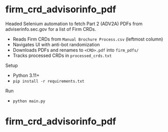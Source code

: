 # firm_crd_advisorinfo_pdf

Headed Selenium automation to fetch Part 2 (ADV2A) PDFs from adviserinfo.sec.gov for a list of Firm CRDs.

- Reads Firm CRDs from `Manual Brochure Process.csv` (leftmost column)
- Navigates UI with anti-bot randomization
- Downloads PDFs and renames to `<CRD>.pdf` into `firm_pdfs/`
- Tracks processed CRDs in `processed_crds.txt`

Setup
- Python 3.11+
- `pip install -r requirements.txt`

Run
- `python main.py`
# firm_crd_advisorinfo_pdf

